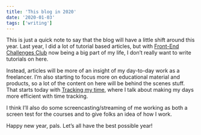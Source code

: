 ```yaml
---
title: 'This blog in 2020'
date: '2020-01-03'
tags: ['writing']
---
```


This is just a quick note to say that the blog will have a little shift around this year. Last year, I did a lot of tutorial based articles, but with [Front-End Challenges Club](https://front-end-challenges.club/) now being a big part of my life, I don’t really want to write tutorials on here.

Instead, articles will be more of an insight of my day-to-day work as a freelancer. I’m also starting to focus more on educational material and products, so a lot of the content on here will be behind the scenes stuff. That starts today with [Tracking my time](/wrote/tracking-my-time/), where I talk about making my days more efficient with time tracking.

I think I’ll also do some screencasting/streaming of me working as both a screen test for the courses and to give folks an idea of how I work.

Happy new year, pals. Let’s all have the best possible year!
